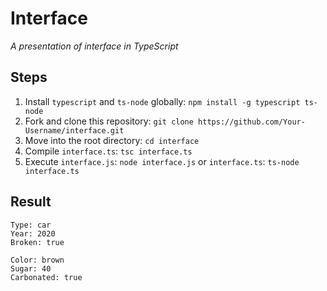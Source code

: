 # Interface

_A presentation of interface in TypeScript_

## Steps

1. Install `typescript` and `ts-node` globally: `npm install -g typescript ts-node`
2. Fork and clone this repository: `git clone https://github.com/Your-Username/interface.git`
3. Move into the root directory: `cd interface`
4. Compile `interface.ts`: `tsc interface.ts`
5. Execute `interface.js`: `node interface.js` or `interface.ts`: `ts-node interface.ts`

## Result

```
Type: car
Year: 2020
Broken: true

Color: brown
Sugar: 40
Carbonated: true
```
